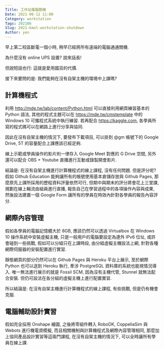 ```yaml
---
Title: 工作站電腦關機
Date: 2021-06-12 11:00
Category: workstation
Tags: 202106
Slug: 2021-kmol-workstation-shutdown
Author: yen
---
```


早上第二校區斷電一個小時, 稍早已經將所有遠端的電腦通通關機.

<!-- PELICAN_END_SUMMARY -->

為什麼沒有 online UPS 設置? 說來話長! 

但說短話也行: 這就是愛用國貨的代價.

接下來要問的是: 我們能夠在沒有自架主機的環境中上課嗎?

計算機程式
----

利用 http://mde.tw/lab/content/Python.html 可以直接利用網頁練習基本的 Python 語法, 其他的程式主題可以在 https://mde.tw/cmstemplate 中的 Windows 10 可攜程式系統中執行練習. 若再配合 https://kaggle.com, 各學員所寫的程式碼可以在網路上進行分享與協同.

因此在沒有自架主機的情況下, 要發布下載項目, 可以掛到 @gm 帳號下的 Google Drive, 5T 的容量配合上課應該已經足夠.

線上示範或學員操作的影片則一律存入 Google Meet 對應的 G Drive 空間, 另外還可以配合 OBS + Youtube 直播進行互動或錄製開會影片.

結論是: 在沒有自架主機進行計算機程式的線上課程, 沒有任何問題. 但是評分呢? 假如 Github Education 能夠讓所有的帳號使用基本倉儲存放與 Github Pages, 那麼原先上課所採用的歷程資料評量依然可行, 但期中與期末的評分將會花上三堂課, 規劃在線上輪流由組員進行直播, 報告自己在學習過程中的各項操作內容與成果, 然後設法建置一個 Google Form 讓所有的學員在時效內針對各學員的報告內容評分.

網際內容管理
----

假如各學員的電腦記憶體大於 8GB, 應該仍然可以透過 Virtualbox 在 Windows 10 操作系統中安裝虛擬主機, 只是一般用戶的電腦要設定為連外 IPv6 位址, 或許會碰到一些挑戰, 假如可以分組只在上課時段, 由分組虛擬主機設法上網, 針對各種網際伺服器的安裝配置進行實習.

靜態網頁的部分仍然可以在 Github Pages 與 Heroku 平台上展示, 至於網際 Python 也可以送到 Heroku 執行,  牽涉 PostgreSQL 資料庫的系統也能視情況導入. 唯一無法進行展示的就是 Fossil SCM, 因為沒有主機代管, Stunnel 就無法配合安裝. 但仍可設法在各分組的虛擬主機上進行配置實習.

所以結論是: 在沒有自架主機進行計算機程式的線上課程, 有些挑戰, 但是仍有機會克服.

電腦輔助設計實習
 ----
 
 假如完全採用 Onshape  繪圖, 之後將零組件轉入 RoboDK, CoppeliaSim 與 Webots 進行機電資模擬, 而且相關機制與計算機程式及網際內容管理相同, 那麼加上協同產品設計實習等這兩門課程, 在沒有自架主機的情況下, 可以全時讓所有學員在線上課.


